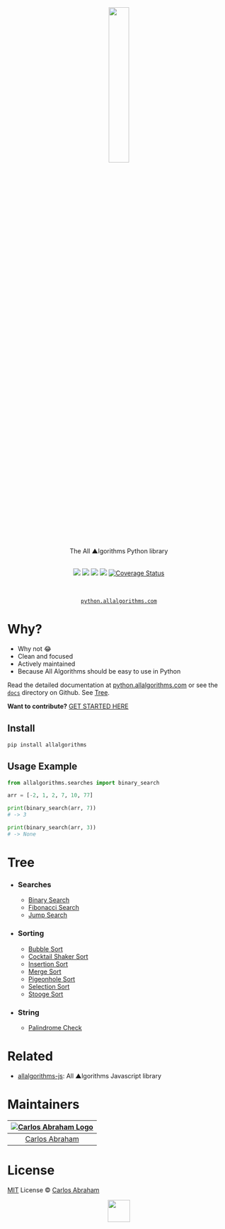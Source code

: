 <div align="center">
	<a href="https://pypi.org/project/allalgorithms"><img src="https://cdn.abranhe.com/projects/algorithms/logo.svg" width="30%">
	</a>
	<br>
	<br>
	<br>
	<br>
	The All ▲lgorithms Python library
	<br>
	<br>
</div>

<p align="center">
	<a href="https://travis-ci.org/abranhe/allalgorithms-python"><img src="https://img.shields.io/travis/abranhe/allalgorithms-python.svg?logo=travis" /></a>
	<a href="https://github.com/abranhe/allalgorithms-python/blob/master/license"><img src="https://img.shields.io/github/license/abranhe/allalgorithms-python.svg" /></a>
		<a href="https://github.com/allalgorithms"><img src="https://cdn.abranhe.com/projects/algorithms/badge.svg"/></a>
		<a href="https://pypi.org/project/allalgorithms"><img src="https://img.shields.io/pypi/v/allalgorithms.svg"/></a>
		<a href='https://coveralls.io/github/abranhe/allalgorithms-python?branch=master'><img src='https://coveralls.io/repos/github/abranhe/allalgorithms-python/badge.svg?branch=master' alt='Coverage Status' /></a>
</p>

<p align="center">
	<br>
	<br>
	<a href="https://python.allalgorithms.com"><code>python.allalgorithms.com</code></a>
</p>

# Why?

- Why not 😂
- Clean and focused
- Actively maintained
- Because All Algorithms should be easy to use in Python

Read the detailed documentation at [python.allalgorithms.com](https://python.allalgorithms.com) or see the [`docs`](https://github.com/abranhe/allalgorithms-python/blob/master/docs) directory on Github. See [Tree](#tree).

**Want to contribute?** [GET STARTED HERE](https://github.com/abranhe/allalgorithms-python/tree/master/.github/contributing.md)

## Install

```
pip install allalgorithms
```

## Usage Example

```py
from allalgorithms.searches import binary_search

arr = [-2, 1, 2, 7, 10, 77]

print(binary_search(arr, 7))
# -> 3

print(binary_search(arr, 3))
# -> None
```

# Tree

- ### Searches
  - [Binary Search](https://python.allalgorithms.com/searches/binary-search)
  - [Fibonacci Search](https://python.allalgorithms.com/searches/fibonacci-search)
  - [Jump Search](https://python.allalgorithms.com/searches/jump-search)

- ### Sorting
  - [Bubble Sort](https://python.allalgorithms.com/sorting/bubble-sort)
  - [Cocktail Shaker Sort](https://python.allalgorithms.com/sorting/cocktail-shaker-sort)
  - [Insertion Sort](https://python.allalgorithms.com/sorting/insertion-sort)
  - [Merge Sort](https://python.allalgorithms.com/sorting/merge-sort)
  - [Pigeonhole Sort](https://python.allalgorithms.com/sorting/pigeonhole-sort)
  - [Selection Sort](https://python.allalgorithms.com/sorting/selection-sort)
  - [Stooge Sort](https://python.allalgorithms.com/sorting/stooge-sort)
- ### String
  - [Palindrome Check](https://python.allalgorithms.com/string/palindrom-check)

# Related

- [allalgorithms-js](https://github.com/abranhe/allalgorithms-js): All ▲lgorithms Javascript library

# Maintainers

|[![Carlos Abraham Logo][3]][4]|
| :--------------------------: |
| [Carlos Abraham][4]          |


# License

[MIT][5] License © [Carlos Abraham][4]

<!-------------------Markdown Images Links ---------------------------------->
[1]: https://cdn.abranhe.com/projects/algorithms/badge.svg
[2]: https://github.com/abranhe/allalgorithms-python
[3]: https://avatars3.githubusercontent.com/u/21347264?s=50
[4]: https://github.com/abranhe
[5]: https://github.com/abranhe/allalgorithms-python/blob/master/license
<!-------------------Markdown Images Links ---------------------------------->

<div align="center">
	<a href="https://github.com/abranhe/algorithms">
		<img src="https://cdn.abranhe.com/projects/algorithms/logo.svg" width="50px">
	</a>
  <br>
</div>

